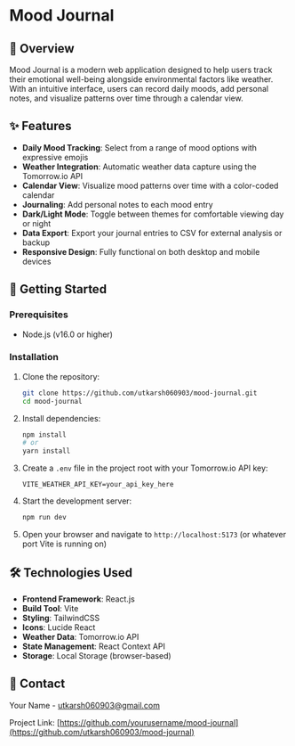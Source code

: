 # Mood Journal

## 📝 Overview

Mood Journal is a modern web application designed to help users track their emotional well-being alongside environmental factors like weather. With an intuitive interface, users can record daily moods, add personal notes, and visualize patterns over time through a calendar view.

## ✨ Features

- **Daily Mood Tracking**: Select from a range of mood options with expressive emojis
- **Weather Integration**: Automatic weather data capture using the Tomorrow.io API
- **Calendar View**: Visualize mood patterns over time with a color-coded calendar
- **Journaling**: Add personal notes to each mood entry
- **Dark/Light Mode**: Toggle between themes for comfortable viewing day or night
- **Data Export**: Export your journal entries to CSV for external analysis or backup
- **Responsive Design**: Fully functional on both desktop and mobile devices

## 🚀 Getting Started

### Prerequisites

- Node.js (v16.0 or higher)

### Installation

1. Clone the repository:
   ```bash
   git clone https://github.com/utkarsh060903/mood-journal.git
   cd mood-journal
   ```

2. Install dependencies:
   ```bash
   npm install
   # or
   yarn install
   ```

3. Create a `.env` file in the project root with your Tomorrow.io API key:
   ```
   VITE_WEATHER_API_KEY=your_api_key_here
   ```

4. Start the development server:
   ```bash
   npm run dev
   ```

5. Open your browser and navigate to `http://localhost:5173` (or whatever port Vite is running on)

## 🛠️ Technologies Used

- **Frontend Framework**: React.js
- **Build Tool**: Vite
- **Styling**: TailwindCSS
- **Icons**: Lucide React
- **Weather Data**: Tomorrow.io API
- **State Management**: React Context API
- **Storage**: Local Storage (browser-based)


## 📧 Contact

Your Name - [utkarsh060903@gmail.com](mailto:utkarsh060903@gmail.com)

Project Link: [https://github.com/yourusername/mood-journal](https://github.com/utkarsh060903/mood-journal)
